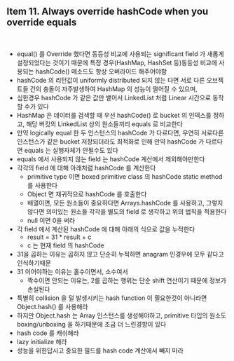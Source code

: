 ## Item 11. Always override hashCode when you override equals
<br/>

* equal() 를 Override 했다면 동등성 비교에 사용되는 significant field 가 새롭게 설정되었다는 것이기 때문에 특정 경우(HashMap, HashSet 등)동등성 비교에 사용되는 hashCode() 메소드도 항상 오버라이드 해주어야함
* hashCode 의 리턴값이 uniformly distributed 되지 않는 다면 서로 다른 오브젝트들 간의 충돌이 자주발생하여 HashMap 의 성능이 떨어질 수 있으며, 
* 심한경우 hashCode 가 같은 값만 뱉어서 LinkedList 처럼 Linear 시간으로 동작할 수가 있다
* HashMap 은 데이터를 검색할 때 우선 hashCode() 로 bucket 의 인덱스를 정하고, 해당 버킷의 LinkedList 상의 원소들끼리 equals 로 비교한다
* 만약 logically equal 한 두 인스턴스의 hashCode 가 다르다면, 우연히 서로다른 인스턴스가 같은 bucket 저장되더라도 최적화로 인해 만약 hashCode 가 다르다면 equals 는 실행자체가 안될수도 있다
* equals 에서 사용되지 않는 field 는 hashCode 계산에서 제외해야만한다
* 각각의 field 에 대해 아래처럼 hashCode 를 계산한다
    * primitive type 이면 boxed primitive class 의 hashCode static method 를 사용한다
    * Object 면 재귀적으로 hashCode 를 호출한다
    * 배열이면, 모든 원소들이 중요하다면 Arrays.hashCode 를 사용하고, 그렇지 않다면 의미있는 원소들 각각을 별도의 field 로 생각하고 위의 법칙을 적용한다
    * null 이면 0을 써라
* 각 field 에서 계산된 hashCode 에 대해 아래의 식으로 값을 누적한다
    * result = 31 * result + c
    * c 는 현재 field 의 hashCode
* 31을 곱하는 이유는 곱하지 않고 단순히 누적하면 anagram 인경우에 모두 같다고 인식하기때문
* 31 이어야하는 이유는 홀수이면서, 소수여서
    * 짝수이면 안되는 이유는, 2를 곱하는 행위는 단순 shift 연산이기 때문에 정보가 손실된다
* 특별히 collision 을 덜 발생시키는 hash function 이 필요한것이 아니라면 Object.hash() 를 사용해라
* 하지만 Object.hash 는 Array 인스턴스를 생성해야하고, primitive 타입의 원소도 boxing/unboxing 을 하기때문에 조금 더 느린경향이 있다
* hash code 를 캐쉬해라
* lazy initialize 해라
* 성능을 위한답시고 중요한 필드를 hash code 계산에서 빼지 마라

